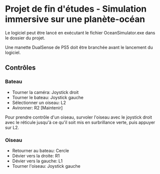 ﻿# Projet de fin d'études - Simulation immersive sur une planète-océan

Le logiciel peut être lancé en exécutant le fichier OceanSimulator.exe dans le dossier du projet.


Une manette DualSense de PS5 doit être branchée avant le lancement du logiciel.
## Contrôles
### Bateau 
- Tourner la caméra: Joystick droit
- Tourner le bateau: Joystick gauche
- Sélectionner un oiseau: L2
- Avironner: R2 [Maintenir]

Pour prendre contrôle d'un oiseau, survoler l'oiseau avec le joystick droit avec le réticule jusqu'à ce qu'il soit mis en surbrillance verte, puis appuyer sur L2.
### Oiseau
- Retourner au bateau: Cercle
- Dévier vers la droite: R1
- Dévier vers la gauche: L1
- Tourner l'oiseau: Joystick gauche